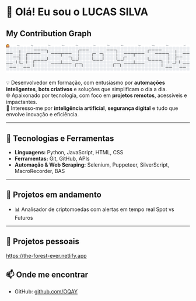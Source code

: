 # 👋 Olá! Eu sou o LUCAS SILVA

## My Contribution Graph

<picture>
  <source media="(prefers-color-scheme: dark)" srcset="https://raw.githubusercontent.com/OQAY/OQAY/output/pacman-contribution-graph-dark.svg">
  <source media="(prefers-color-scheme: light)" srcset="https://raw.githubusercontent.com/OQAY/OQAY/output/pacman-contribution-graph.svg">
  <img alt="pacman contribution graph" src="https://raw.githubusercontent.com/OQAY/OQAY/output/pacman-contribution-graph.svg">
</picture>

💡 Desenvolvedor em formação, com entusiasmo por **automações inteligentes**, **bots criativos** e soluções que simplificam o dia a dia.  
🌐 Apaixonado por tecnologia, com foco em **projetos remotos**, acessíveis e impactantes.  
🧠 Interesso-me por **inteligência artificial**, **segurança digital** e tudo que envolve inovação e eficiência.

---

## 🚀 Tecnologias e Ferramentas

- **Linguagens:** Python, JavaScript, HTML, CSS
- **Ferramentas:** Git, GitHub, APIs
- **Automação & Web Scraping:** Selenium, Puppeteer, SilverScript, MacroRecorder, BAS

---

## 🔧 Projetos em andamento

- 📊 Analisador de criptomoedas com alertas em tempo real Spot vs Futuros

---

## 🔧 Projetos pessoais

https://the-forest-ever.netlify.app

## 📫 Onde me encontrar

- GitHub: [github.com/OQAY](https://github.com/OQAY)
